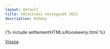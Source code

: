```yaml
---
layout: default
title: Választási névjegyzék 2022
description: Kökény
---
```


{% include settlementHTMLs/Kooxkeeny.html %}

[Vissza](./)